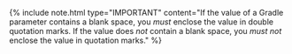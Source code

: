 {% include note.html type="IMPORTANT" content="If the value of a Gradle parameter contains a blank space, you *must* enclose the value in double quotation marks. If the value does *not* contain a blank space, you *must not* enclose the value in quotation marks." %}